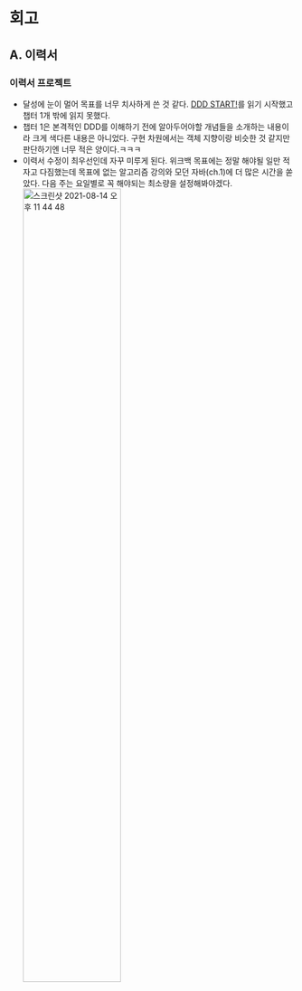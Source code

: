 # 회고
## A. 이력서
### 이력서 프로젝트
- 달성에 눈이 멀어 목표를 너무 치사하게 쓴 것 같다. [DDD START!](http://www.yes24.com/Product/Goods/27750871)를 읽기 시작했고 챕터 1개 밖에 읽지 못했다.
- 챕터 1은 본격적인 DDD를 이해하기 전에 알아두어야할 개념들을 소개하는 내용이라 크게 색다른 내용은 아니었다. 구현 차원에서는 객체 지향이랑 비슷한 것 같지만 판단하기엔 너무 적은 양이다.ㅋㅋㅋ
- 이력서 수정이 최우선인데 자꾸 미루게 된다. 위크백 목표에는 정말 해야될 일만 적자고 다짐했는데 목표에 없는 알고리즘 강의와 모던 자바(ch.1)에 더 많은 시간을 쏟았다. 다음 주는 요일별로 꼭 해야되는 최소량을 설정해봐야겠다.
  <img width=60% alt="스크린샷 2021-08-14 오후 11 44 48" src="https://user-images.githubusercontent.com/33659848/129450087-ef123340-3f02-49fa-bba9-1916e1c6d496.png">
